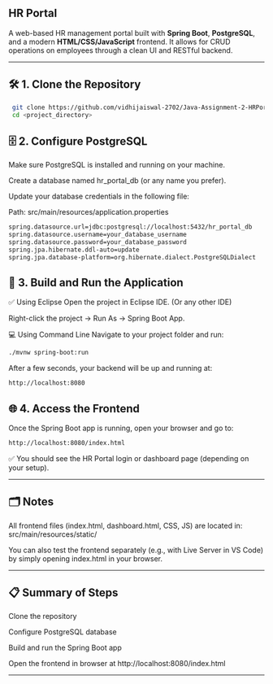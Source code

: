 ## HR Portal

A web-based HR management portal built with **Spring Boot**, **PostgreSQL**, and a modern **HTML/CSS/JavaScript** frontend. It allows for CRUD operations on employees through a clean UI and RESTful backend.

---

## 🛠️ 1. Clone the Repository
```bash 
 git clone https://github.com/vidhijaiswal-2702/Java-Assignment-2-HRPortal.git
 cd <project_directory>

 ```

 ## 🗄️ 2. Configure PostgreSQL
Make sure PostgreSQL is installed and running on your machine.

Create a database named hr_portal_db (or any name you prefer).

Update your database credentials in the following file:

Path: src/main/resources/application.properties

```bash
spring.datasource.url=jdbc:postgresql://localhost:5432/hr_portal_db
spring.datasource.username=your_database_username
spring.datasource.password=your_database_password
spring.jpa.hibernate.ddl-auto=update
spring.jpa.database-platform=org.hibernate.dialect.PostgreSQLDialect
```

## 🚀 3. Build and Run the Application
✅ Using Eclipse
Open the project in Eclipse IDE.
(Or any other IDE)

Right-click the project → Run As → Spring Boot App.

💻 Using Command Line
Navigate to your project folder and run:

```bash
./mvnw spring-boot:run
```
After a few seconds, your backend will be up and running at:
```bash
http://localhost:8080
```
## 🌐 4. Access the Frontend
Once the Spring Boot app is running, open your browser and go to:

```bash
http://localhost:8080/index.html
```
✅ You should see the HR Portal login or dashboard page (depending on your setup).

---
## 🗂️ Notes
All frontend files (index.html, dashboard.html, CSS, JS) are located in:
src/main/resources/static/

You can also test the frontend separately (e.g., with Live Server in VS Code) by simply opening index.html in your browser.

---
## 📋 Summary of Steps
Clone the repository

Configure PostgreSQL database

Build and run the Spring Boot app

Open the frontend in browser at http://localhost:8080/index.html

---
















